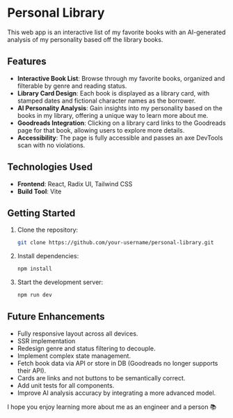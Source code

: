# Personal Library

This web app is an interactive list of my favorite books with an AI-generated analysis of my personality based off the library books.

## Features

- **Interactive Book List**: Browse through my favorite books, organized and filterable by genre and reading status.
- **Library Card Design**: Each book is displayed as a library card, with stamped dates and fictional character names as the borrower.
- **AI Personality Analysis**: Gain insights into my personality based on the books in my library, offering a unique way to learn more about me.
- **Goodreads Integration**: Clicking on a library card links to the Goodreads page for that book, allowing users to explore more details.
- **Accessibility**: The page is fully accessible and passes an axe DevTools scan with no violations.


## Technologies Used

- **Frontend**: React, Radix UI, Tailwind CSS
- **Build Tool**: Vite

## Getting Started

1. Clone the repository:
   ```bash
   git clone https://github.com/your-username/personal-library.git
   ```

1. Install dependencies:
   ```bash
   npm install
   ```

1. Start the development server:
   ```bash
   npm run dev
   ```

## Future Enhancements
- Fully responsive layout across all devices.
- SSR implementation
- Redesign genre and status filtering to decouple.
- Implement complex state management.
- Fetch book data via API or store in DB (Goodreads no longer supports their API).
- Cards are links and not buttons to be semantically correct.
- Add unit tests for all components.
- Improve AI analysis accuracy by integrating a more advanced model.

I hope you enjoy learning more about me as an engineer and a person 📚